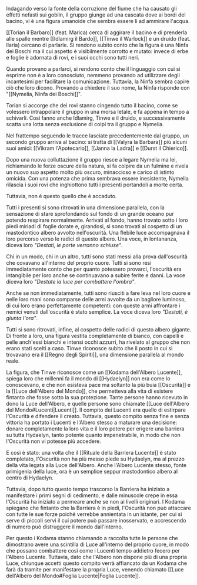 Indagando verso la fonte della corruzione del fiume che ha causato gli effetti nefasti sui goblin, il gruppo giunge ad una cascata dove ai bordi del bacino, vi è una figura umanoide che sembra essere lì ad ammirare l'acqua.

[[Torian il Barbaro]] (feat. Marica) cerca di aggirare il bacino e di prenderla alle spalle mentre [[Idlamirg il Bardo]], [[Tinwe il Warlock]] e un druido (feat. Ilaria) cercano di parlarle. Si rendono subito conto che la figura è una Ninfa dei Boschi ma il cui aspetto è visibilmente corrotto e mutato: invece di erbe e foglie è adornata di rovi, e i suoi occhi sono tutti neri. 

Quando provano a parlarci, si rendono conto che il linguaggio con cui si esprime non è a loro conosciuto, nemmeno provando ad utilizzare degli incantesimi per facilitare la comunicazione. Tuttavia, la Ninfa sembra capire ciò che loro dicono. Provando a chiedere il suo nome, la Ninfa risponde con "[[Nymelia, Ninfa dei Boschi]]".

Torian si accorge che dei rovi stanno cingendo tutto il bacino, come se volessero intrappolare il gruppo in una morsa letale, e fa appena in tempo a schivarli. Così fanno anche Idlamirg, Tinwe e il druido, e successivamente scatta una lotta senza esclusione di colpi tra il gruppo e Nymelia.

Nel frattempo seguendo le tracce lasciate precedentemente dal gruppo, un secondo gruppo arriva al bacino: si tratta di [[Valyra la Barbara]] più alcuni suoi amici: [[Vikram l'Apotecario]], [[Janna la Ladra]] e [[Durst il Chierico]].

Dopo una nuova colluttazione il gruppo riesce a legare Nymelia ma lei, richiamando le forze oscure della natura, si fa colpire da un fulmine e rivela un nuovo suo aspetto molto più oscuro, minaccioso e carico di istinto omicida. Con una potenza che prima sembrava essere inesistente, Nymelia rilascia i suoi rovi che inghiottono tutti i presenti portandoli a morte certa.

Tuttavia, non è questo quello che è accaduto.

Tutti i presenti si sono ritrovati in una dimensione parallela, con la sensazione di stare sprofondando sul fondo di un grande oceano pur potendo respirare normalmente. Arrivati al fondo, hanno trovato sotto i loro piedi miriadi di foglie dorate e, girandosi, si sono trovati al cospetto di un mastodontico albero avvolto nell'oscurità. Una flebile luce accompagnava il loro percorso verso le radici di questo albero. Una voce, in lontananza, diceva loro *"Destati, le porte verranno schiuse"*.

Chi in un modo, chi in un altro, tutti sono stati messi alla prova dall'oscurità che covavano all'interno del proprio cuore. Tutti si sono resi immediatamente conto che per quanto potessero provarci, l'oscurità era intangibile per loro anche se continuavano a subire ferite e danni. La voce diceva loro *"Destate la luce per combattere l'ombra"*.

Anche se non immediatamente, tutti sono riusciti a fare leva nel loro cuore e nelle loro mani sono comparse delle armi avvolte da un bagliore luminoso, di cui loro erano perfettamente competenti: con queste armi affrontare i nemici venuti dall'oscurità è stato semplice. La voce diceva loro *"Destati, è giunta l'ora"*.

Tutti si sono ritrovati, infine, al cospetto delle radici di questo albero gigante. Di fronte a loro, una figura vestita completamente di bianco, con capelli e pelle anch'essi bianchi e intensi occhi azzurri, ha rivelato al gruppo che non erano stati scelti a caso. Tinwe riconosce subito che il posto in cui si trovavano era il [[Regno degli Spiriti]], una dimensione parallela al mondo reale. 

La figura, che Tinwe riconosce come un [[Kodama dell'Albero Lucente]], spiega loro che millenni fa il mondo di [[Hydaelyn]] non era come lo conoscevano, e che non esisteva pace ma soltanto la più buia [[Oscurità]] e la [[Luce dell'Albero del Mondo]], che permetteva alla vita di esistere fintanto che fosse sotto la sua protezione. Tante persone hanno ricevuto in dono la Luce dell'Albero, e quelle persone sono chiamate [[Luce dell'Albero del Mondo#Lucenti|Lucenti]]. Il compito dei Lucenti era quello di estirpare l'Oscurità e difendere il creato. Tuttavia, questo compito senza fine e senza vittoria ha portato i Lucenti e l'Albero stesso a maturare una decisione: donare completamente la loro vita e il loro potere per erigere una barriera su tutta Hydaelyn, tanto potente quanto impenetrabile, in modo che non l'Oscurità non vi potesse più accedere.

E così è stato: una volta che il [[Rituale della Barriera Lucente]] è stato completato, l'Oscurità non ha più messo piede su Hydaelyn, ma al prezzo della vita legata alla Luce dell'Albero. Anche l'Albero Lucente stesso, fonte primigenia della luce, ora è un semplice seppur mastodontico albero al centro di Hydaelyn.

Tuttavia, dopo tutto questo tempo trascorso la Barriera ha iniziato a manifestare i primi segni di cedimento, e dalle minuscole crepe in essa l'Oscurità ha iniziato a permeare anche se non ai livelli originari. I Kodama spiegano che fintanto che la Barriera è in piedi, l'Oscurità non può attaccare con tutte le sue forze poiché verrebbe annientata in un istante, per cui si serve di piccoli servi il cui potere può passare inosservato, e accrescendo di numero può distruggere il mondo dall'interno.

Per questo i Kodama stanno chiamando a raccolta tutte le persone che dimostrano avere una scintilla di Luce all'interno del proprio cuore, in modo che possano combattere così come i Lucenti tempo addietro fecero per l'Albero Lucente. Tuttavia, dato che l'Albero non dispone più di una propria Luce, chiunque accetti questo compito verrà affiancato da un Kodama che farà da tramite per manifestare la propria Luce, venendo chiamato [[Luce dell'Albero del Mondo#Foglia Lucente|Foglia Lucente]].
